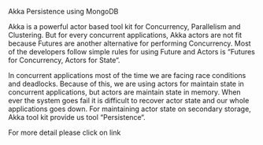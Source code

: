 Akka Persistence using MongoDB

Akka is a powerful actor based tool kit for Concurrency, Parallelism and Clustering. But for every concurrent applications, Akka actors are not fit because Futures are another alternative for performing Concurrency. Most of the developers follow simple rules for using Future and Actors is “Futures for Concurrency, Actors for State“.

In concurrent applications most of the time we are facing race conditions and deadlocks. Because of this, we are using actors for maintain state in concurrent applications, but actors are maintain state in memory. When ever the system goes fail it is difficult to recover actor state and our whole applications goes down. For maintaining actor state on secondary storage, Akka tool kit provide us tool “Persistence“.

For more detail please click on link